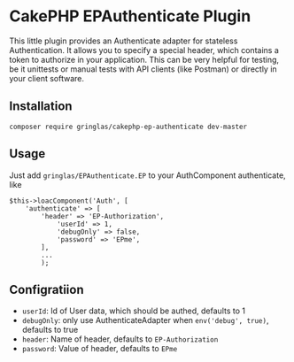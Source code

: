 # CakePHP EPAuthenticate Plugin 
This little plugin provides an Authenticate adapter for stateless Authentication. It allows you to specify a special header, which contains a token to authorize in your application. This can be very helpful for testing, be it unittests or manual tests with API clients (like Postman) or directly in your client software.

## Installation

````
composer require gringlas/cakephp-ep-authenticate dev-master
````

## Usage

Just add `gringlas/EPAuthenticate.EP` to your AuthComponent authenticate, like 

````
$this->loacComponent('Auth', [
    'authenticate' => [
        'header' => 'EP-Authorization',
            'userId' => 1,
            'debugOnly' => false,
            'password' => 'EPme',
        ],
        ...
        );
````

## Configratiion

- `userId`: Id of User data, which should be authed, defaults to 1
- `debugOnly`: only use AuthenticateAdapter when `env('debug', true)`, defaults to true
- `header`: Name of header, defaults to `EP-Authorization`
- `password`: Value of header, defaults to `EPme`
